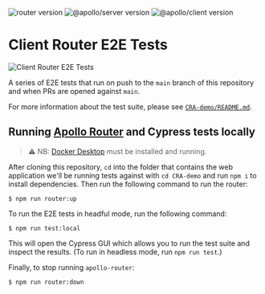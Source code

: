 ![router version](https://img.shields.io/badge/apollographql/router-1.21.0-brightgreen) ![@apollo/server version](https://img.shields.io/badge/@apollo/server-4.7.4-brightgreen) ![@apollo/client version](https://img.shields.io/badge/@apollo/client-3.7.15-brightgreen)

# Client Router E2E Tests

![Client Router E2E Tests](https://github.com/apollographql/client-router-e2e-tests/actions/workflows/router-e2e-defer-tests.yml/badge.svg)

A series of E2E tests that run on push to the `main` branch of this repository and when PRs are opened against `main`.

For more information about the test suite, please see [`CRA-demo/README.md`](CRA-demo/README.md).

## Running [Apollo Router](https://www.apollographql.com/docs/router/) and Cypress tests locally

> ⚠️ NB: [Docker Desktop](https://www.docker.com/products/docker-desktop/) must be installed and running.

After cloning this repository, `cd` into the folder that contains the web application we'll be running tests against with `cd CRA-demo` and run `npm i` to install dependencies. Then run the following command to run the router:

```
$ npm run router:up
```

To run the E2E tests in headful mode, run the following command:

```
$ npm run test:local
```

This will open the Cypress GUI which allows you to run the test suite and inspect the results. (To run in headless mode, run `npm run test`.)

Finally, to stop running `apollo-router`:

```
$ npm run router:down
```
